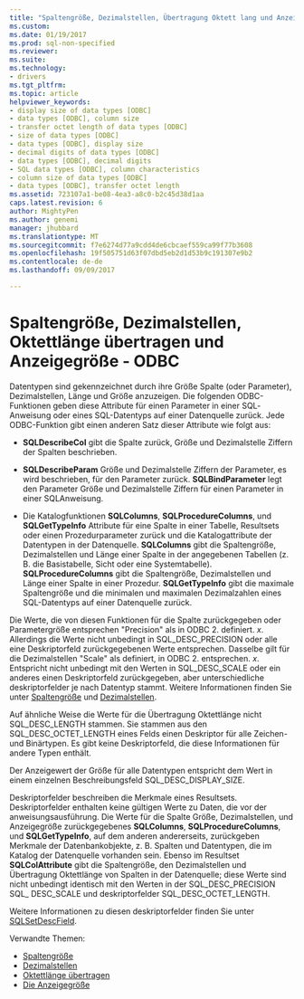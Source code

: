 ```yaml
---
title: "Spaltengröße, Dezimalstellen, Übertragung Oktett lang und Anzeigegröße | Microsoft Docs"
ms.custom: 
ms.date: 01/19/2017
ms.prod: sql-non-specified
ms.reviewer: 
ms.suite: 
ms.technology:
- drivers
ms.tgt_pltfrm: 
ms.topic: article
helpviewer_keywords:
- display size of data types [ODBC]
- data types [ODBC], column size
- transfer octet length of data types [ODBC]
- size of data types [ODBC]
- data types [ODBC], display size
- decimal digits of data types [ODBC]
- data types [ODBC], decimal digits
- SQL data types [ODBC], column characteristics
- column size of data types [ODBC]
- data types [ODBC], transfer octet length
ms.assetid: 723107a1-be08-4ea3-a8c0-b2c45d38d1aa
caps.latest.revision: 6
author: MightyPen
ms.author: genemi
manager: jhubbard
ms.translationtype: MT
ms.sourcegitcommit: f7e6274d77a9cdd4de6cbcaef559ca99f77b3608
ms.openlocfilehash: 19f505751d63f07dbd5eb2d1d53b9c191307e9b2
ms.contentlocale: de-de
ms.lasthandoff: 09/09/2017

---
```

# <a name="column-size-decimal-digits-transfer-octet-length-and-display-size---odbc"></a>Spaltengröße, Dezimalstellen, Oktettlänge übertragen und Anzeigegröße - ODBC
Datentypen sind gekennzeichnet durch ihre Größe Spalte (oder Parameter), Dezimalstellen, Länge und Größe anzuzeigen. Die folgenden ODBC-Funktionen geben diese Attribute für einen Parameter in einer SQL­Anweisung oder eines SQL-Datentyps auf einer Datenquelle zurück. Jede ODBC-Funktion gibt einen anderen Satz dieser Attribute wie folgt aus:  
  
-   **SQLDescribeCol** gibt die Spalte zurück, Größe und Dezimalstelle Ziffern der Spalten beschrieben.  
  
-   **SQLDescribeParam** Größe und Dezimalstelle Ziffern der Parameter, es wird beschrieben, für den Parameter zurück. **SQLBindParameter** legt den Parameter Größe und Dezimalstelle Ziffern für einen Parameter in einer SQL­Anweisung.  
  
-   Die Katalogfunktionen **SQLColumns**, **SQLProcedureColumns**, und **SQLGetTypeInfo** Attribute für eine Spalte in einer Tabelle, Resultsets oder einen Prozedurparameter zurück und die Katalogattribute der Datentypen in der Datenquelle. **SQLColumns** gibt die Spaltengröße, Dezimalstellen und Länge einer Spalte in der angegebenen Tabellen (z. B. die Basistabelle, Sicht oder eine Systemtabelle). **SQLProcedureColumns** gibt die Spaltengröße, Dezimalstellen und Länge einer Spalte in einer Prozedur. **SQLGetTypeInfo** gibt die maximale Spaltengröße und die minimalen und maximalen Dezimalzahlen eines SQL-Datentyps auf einer Datenquelle zurück.  
  
 Die Werte, die von diesen Funktionen für die Spalte zurückgegeben oder Parametergröße entsprechen "Precision" als in ODBC 2. definiert. *x*. Allerdings die Werte nicht unbedingt in SQL_DESC_PRECISION oder alle eine Deskriptorfeld zurückgegebenen Werte entsprechen. Dasselbe gilt für die Dezimalstellen "Scale" als definiert, in ODBC 2. entsprechen. *x*. Entspricht nicht unbedingt mit den Werten in SQL_DESC_SCALE oder ein anderes einen Deskriptorfeld zurückgegeben, aber unterschiedliche deskriptorfelder je nach Datentyp stammt. Weitere Informationen finden Sie unter [Spaltengröße](../../../odbc/reference/appendixes/column-size.md) und [Dezimalstellen](../../../odbc/reference/appendixes/decimal-digits.md).  
  
 Auf ähnliche Weise die Werte für die Übertragung Oktettlänge nicht SQL_DESC_LENGTH stammen. Sie stammen aus den SQL_DESC_OCTET_LENGTH eines Felds einen Deskriptor für alle Zeichen- und Binärtypen. Es gibt keine Deskriptorfeld, die diese Informationen für andere Typen enthält.  
  
 Der Anzeigewert der Größe für alle Datentypen entspricht dem Wert in einem einzelnen Beschreibungsfeld SQL_DESC_DISPLAY_SIZE.  
  
 Deskriptorfelder beschreiben die Merkmale eines Resultsets. Deskriptorfelder enthalten keine gültigen Werte zu Daten, die vor der anweisungsausführung. Die Werte für die Spalte Größe, Dezimalstellen, und Anzeigegröße zurückgegebenes **SQLColumns**, **SQLProcedureColumns**, und **SQLGetTypeInfo**, auf dem anderen andererseits, zurückgeben Merkmale der Datenbankobjekte, z. B. Spalten und Datentypen, die im Katalog der Datenquelle vorhanden sein. Ebenso im Resultset **SQLColAttribute** gibt die Spaltengröße, den Dezimalstellen und Übertragung Oktettlänge von Spalten in der Datenquelle; diese Werte sind nicht unbedingt identisch mit den Werten in der SQL_DESC_PRECISION SQL_ DESC_SCALE und deskriptorfelder SQL_DESC_OCTET_LENGTH.  
  
 Weitere Informationen zu diesen deskriptorfelder finden Sie unter [SQLSetDescField](../../../odbc/reference/syntax/sqlsetdescfield-function.md).  
  
 Verwandte Themen:  
  
-   [Spaltengröße](../../../odbc/reference/appendixes/column-size.md)  
-   [Dezimalstellen](../../../odbc/reference/appendixes/decimal-digits.md)  
-   [Oktettlänge übertragen](../../../odbc/reference/appendixes/transfer-octet-length.md)  
-   [Die Anzeigegröße](../../../odbc/reference/appendixes/display-size.md)
